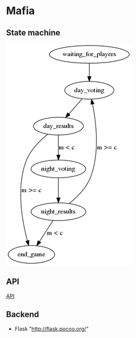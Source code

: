 # Mafia

## State machine

![State machine](docs/state_machine.png)

## API

[API](docs/API.md)

## Backend

* Flask "http://flask.pocoo.org/"
